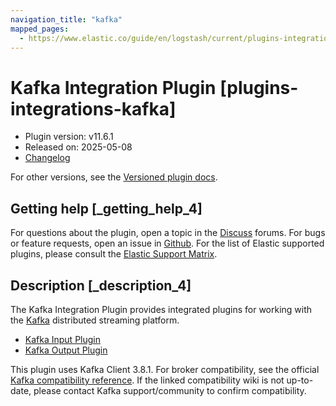 ```yaml
---
navigation_title: "kafka"
mapped_pages:
  - https://www.elastic.co/guide/en/logstash/current/plugins-integrations-kafka.html
---
```


# Kafka Integration Plugin [plugins-integrations-kafka]


* Plugin version: v11.6.1
* Released on: 2025-05-08
* [Changelog](https://github.com/logstash-plugins/logstash-integration-kafka/blob/v11.6.1/CHANGELOG.md)

For other versions, see the [Versioned plugin docs](/vpr/integration-kafka-index.md).

## Getting help [_getting_help_4]

For questions about the plugin, open a topic in the [Discuss](http://discuss.elastic.co) forums. For bugs or feature requests, open an issue in [Github](https://github.com/logstash-plugins/logstash-integration-kafka). For the list of Elastic supported plugins, please consult the [Elastic Support Matrix](https://www.elastic.co/support/matrix#logstash_plugins).


## Description [_description_4]

The Kafka Integration Plugin provides integrated plugins for working with the [Kafka](https://kafka.apache.org/) distributed streaming platform.

* [Kafka Input Plugin](plugins-inputs-kafka.md)
* [Kafka Output Plugin](plugins-outputs-kafka.md)

This plugin uses Kafka Client 3.8.1. For broker compatibility, see the official [Kafka compatibility reference](https://cwiki.apache.org/confluence/display/KAFKA/Compatibility+Matrix). If the linked compatibility wiki is not up-to-date, please contact Kafka support/community to confirm compatibility.


